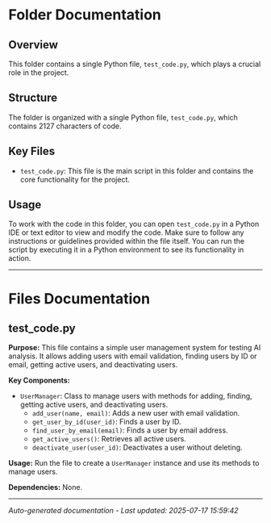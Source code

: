 # Folder Documentation

## Overview
This folder contains a single Python file, `test_code.py`, which plays a crucial role in the project.

## Structure
The folder is organized with a single Python file, `test_code.py`, which contains 2127 characters of code.

## Key Files
- `test_code.py`: This file is the main script in this folder and contains the core functionality for the project.

## Usage
To work with the code in this folder, you can open `test_code.py` in a Python IDE or text editor to view and modify the code. Make sure to follow any instructions or guidelines provided within the file itself. You can run the script by executing it in a Python environment to see its functionality in action.

---

# Files Documentation

## test_code.py

**Purpose:** This file contains a simple user management system for testing AI analysis. It allows adding users with email validation, finding users by ID or email, getting active users, and deactivating users.

**Key Components:**
- `UserManager`: Class to manage users with methods for adding, finding, getting active users, and deactivating users.
  - `add_user(name, email)`: Adds a new user with email validation.
  - `get_user_by_id(user_id)`: Finds a user by ID.
  - `find_user_by_email(email)`: Finds a user by email address.
  - `get_active_users()`: Retrieves all active users.
  - `deactivate_user(user_id)`: Deactivates a user without deleting.

**Usage:** Run the file to create a `UserManager` instance and use its methods to manage users.

**Dependencies:** None.

---
*Auto-generated documentation - Last updated: 2025-07-17 15:59:42*
